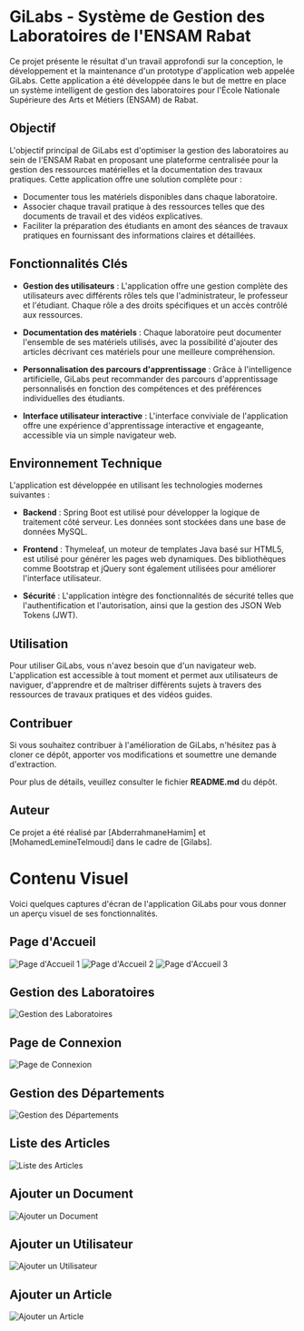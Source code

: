 # GiLabs - Système de Gestion des Laboratoires de l'ENSAM Rabat

Ce projet présente le résultat d'un travail approfondi sur la conception, le développement et la maintenance d'un prototype d'application web appelée GiLabs. Cette application a été développée dans le but de mettre en place un système intelligent de gestion des laboratoires pour l'École Nationale Supérieure des Arts et Métiers (ENSAM) de Rabat.

## Objectif

L'objectif principal de GiLabs est d'optimiser la gestion des laboratoires au sein de l'ENSAM Rabat en proposant une plateforme centralisée pour la gestion des ressources matérielles et la documentation des travaux pratiques. Cette application offre une solution complète pour :

- Documenter tous les matériels disponibles dans chaque laboratoire.
- Associer chaque travail pratique à des ressources telles que des documents de travail et des vidéos explicatives.
- Faciliter la préparation des étudiants en amont des séances de travaux pratiques en fournissant des informations claires et détaillées.

## Fonctionnalités Clés

- **Gestion des utilisateurs** : L'application offre une gestion complète des utilisateurs avec différents rôles tels que l'administrateur, le professeur et l'étudiant. Chaque rôle a des droits spécifiques et un accès contrôlé aux ressources.

- **Documentation des matériels** : Chaque laboratoire peut documenter l'ensemble de ses matériels utilisés, avec la possibilité d'ajouter des articles décrivant ces matériels pour une meilleure compréhension.

- **Personnalisation des parcours d'apprentissage** : Grâce à l'intelligence artificielle, GiLabs peut recommander des parcours d'apprentissage personnalisés en fonction des compétences et des préférences individuelles des étudiants.

- **Interface utilisateur interactive** : L'interface conviviale de l'application offre une expérience d'apprentissage interactive et engageante, accessible via un simple navigateur web.

## Environnement Technique

L'application est développée en utilisant les technologies modernes suivantes :

- **Backend** : Spring Boot est utilisé pour développer la logique de traitement côté serveur. Les données sont stockées dans une base de données MySQL.

- **Frontend** : Thymeleaf, un moteur de templates Java basé sur HTML5, est utilisé pour générer les pages web dynamiques. Des bibliothèques comme Bootstrap et jQuery sont également utilisées pour améliorer l'interface utilisateur.

- **Sécurité** : L'application intègre des fonctionnalités de sécurité telles que l'authentification et l'autorisation, ainsi que la gestion des JSON Web Tokens (JWT).

## Utilisation

Pour utiliser GiLabs, vous n'avez besoin que d'un navigateur web. L'application est accessible à tout moment et permet aux utilisateurs de naviguer, d'apprendre et de maîtriser différents sujets à travers des ressources de travaux pratiques et des vidéos guides.

## Contribuer

Si vous souhaitez contribuer à l'amélioration de GiLabs, n'hésitez pas à cloner ce dépôt, apporter vos modifications et soumettre une demande d'extraction.

Pour plus de détails, veuillez consulter le fichier **README.md** du dépôt.

## Auteur

Ce projet a été réalisé par [AbderrahmaneHamim] et [MohamedLemineTelmoudi] dans le cadre de [Gilabs].

# Contenu Visuel

Voici quelques captures d'écran de l'application GiLabs pour vous donner un aperçu visuel de ses fonctionnalités.

## Page d'Accueil
![Page d'Accueil 1](Home1.png)
![Page d'Accueil 2](Home2.png)
![Page d'Accueil 3](Home3.png)

## Gestion des Laboratoires
![Gestion des Laboratoires](Laboratoires.png)

## Page de Connexion
![Page de Connexion](Login.png)

## Gestion des Départements
![Gestion des Départements](Departments.png)

## Liste des Articles
![Liste des Articles](AllArticles.png)

## Ajouter un Document
![Ajouter un Document](AjouterDocument.png)

## Ajouter un Utilisateur
![Ajouter un Utilisateur](AjouterUtilisateur.png)

## Ajouter un Article
![Ajouter un Article](AjouterArticle.png)


